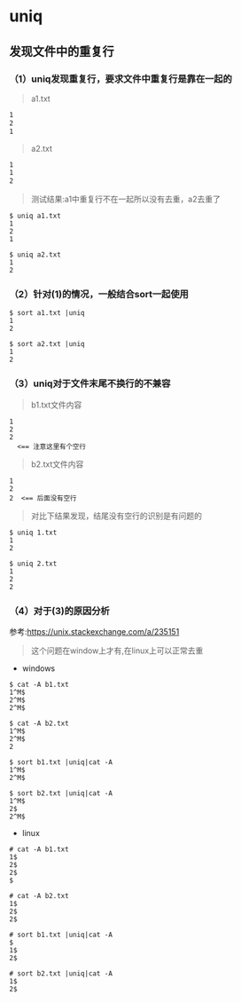 uniq
==

## 发现文件中的重复行

### （1）uniq发现重复行，要求文件中重复行是靠在一起的 
> a1.txt
```txt
1
2
1

```

> a2.txt
```txt
1
1
2

```

> 测试结果:a1中重复行不在一起所以没有去重，a2去重了
```
$ uniq a1.txt
1
2
1

$ uniq a2.txt
1
2
```

### （2）针对(1)的情况，一般结合sort一起使用

```
$ sort a1.txt |uniq
1
2

$ sort a2.txt |uniq
1
2
```

### （3）uniq对于文件末尾不换行的不兼容

> b1.txt文件内容
```
1
2
2 
  <== 注意这里有个空行
```

> b2.txt文件内容
```
1
2
2  <== 后面没有空行
```

> 对比下结果发现，结尾没有空行的识别是有问题的
```shell
$ uniq 1.txt
1
2

$ uniq 2.txt
1
2
2
```

### （4）对于(3)的原因分析

参考:https://unix.stackexchange.com/a/235151
> 这个问题在window上才有,在linux上可以正常去重

- windows
```
$ cat -A b1.txt
1^M$
2^M$
2^M$

$ cat -A b2.txt
1^M$
2^M$
2

$ sort b1.txt |uniq|cat -A
1^M$
2^M$

$ sort b2.txt |uniq|cat -A
1^M$
2$
2^M$
```

- linux
```
# cat -A b1.txt 
1$
2$
2$
$

# cat -A b2.txt 
1$
2$
2$

# sort b1.txt |uniq|cat -A
$
1$
2$

# sort b2.txt |uniq|cat -A
1$
2$
```




